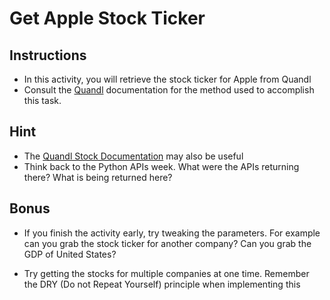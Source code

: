 # Get Apple Stock Ticker

## Instructions

* In this activity, you will retrieve the stock ticker for Apple from Quandl
* Consult the [Quandl](https://www.quandl.com/tools/python) documentation
 for the method used to accomplish this task.

## Hint
* The [Quandl Stock Documentation](https://blog.quandl.com/api-for-stock-data)
may also be useful
* Think back to the Python APIs week. What were the APIs returning there?
What is being returned here?

## Bonus

* If you finish the activity early, try tweaking the parameters. For example
can you grab the stock ticker for another company? Can you grab the GDP of 
United States?

* Try getting the stocks for multiple companies at one time. Remember 
the DRY (Do not Repeat Yourself) principle when implementing this

